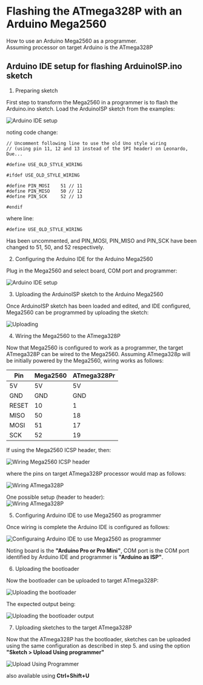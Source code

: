 # Flashing the ATmega328P with an Arduino Mega2560

How to use an Arduino Mega2560 as a programmer.  
Assuming processor on target Arduino is the ATmega328P

## Arduino IDE setup for flashing ArduinoISP.ino sketch

1. Preparing sketch   

First step to transform the Mega2560 in a programmer is to flash the Arduino.ino sketch. Load the ArduinoISP sketch from the examples:

![Arduino IDE setup](images/ArduinoISP-sketch.png)

noting code change:

```
// Uncomment following line to use the old Uno style wiring
// (using pin 11, 12 and 13 instead of the SPI header) on Leonardo, Due...

#define USE_OLD_STYLE_WIRING

#ifdef USE_OLD_STYLE_WIRING

#define PIN_MOSI	51 // 11
#define PIN_MISO	50 // 12
#define PIN_SCK		52 // 13

#endif
```

where line:

```
#define USE_OLD_STYLE_WIRING
```
Has been uncommented, and PIN_MOSI, PIN_MISO and PIN_SCK have been changed to 51, 50, and 52 respectively.

2. Configuring the Arduino IDE for the Arduino Mega2560

Plug in the Mega2560 and select board, COM port and programmer:  

![Arduino IDE setup](images/ArduinoIDE-setup.png)

3. Uploading the ArduinoISP sketch to the Arduino Mega2560

Once ArduinoISP sketch has been loaded and edited, and IDE configured, Mega2560 can be programmed by uploading the sketch:

![Uploading](images/ArduinoISP-sketch-upload.png)

4. Wiring the Mega2560 to the ATmega328P  

Now that Mega2560 is configured to work as a programmer, the target ATmega328P can be wired to the Mega2560. Assuming ATmega328p will be initially powered by the Mega2560, wiring works as follows:  

| Pin  | Mega2560 | ATmega328Pr |
| ------------- | ------------- | ------------- |
| 5V  | 5V  | 5V |
| GND  | GND  | GND |
| RESET  | 10  | 1 |
| MISO  | 50  | 18 |
| MOSI  | 51  | 17 |
| SCK  | 52  | 19 |

If using the Mega2560 ICSP header, then:  

![Wiring Mega2560 ICSP header](images/Arduino-MEGA-2560.jpg)

where the pins on target ATmega328P processor would map as follows:  

![Wiring ATmega328P](images/atmega328-pinouts.jpg)

One possible setup (header to header):  
![Wiring ATmega328P](images/Arduino-ISP.jfif)

5. Configuring Arduino IDE to use Mega2560 as programmer 

Once wiring is complete the Arduino IDE is configured as follows:  

![Configuraing Arduino IDE to use Mega2560 as programmer](images/ArduinoAsISP-setup.png)  

Noting board is the **"Arduino Pro or Pro Mini"**, COM port is the COM port identified by Arduino IDE and programmer is **"Arduino as ISP"**.  

6. Uploading the bootloader  

Now the bootloader can be uploaded to target ATmega328P:  

![Uploading the bootloader](images/ArduinoISP-burn-bootloader.png)  

The expected output being:  

![Uploading the bootloader output](images/ArduinoISP-burn-bootloader-output.png)  

7. Uploading sketches to the target ATmega328P  

Now that the ATmega328P has the bootloader, sketches can be uploaded using the same configuration as described in step 5. and using the option **"Sketch > Upload Using programmer"**  

![Upload Using Programmer](images/ArduinoISP-sketch-upload-using-programmer.png) 

also available using **Ctrl+Shift+U**




